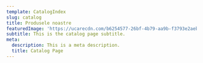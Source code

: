 ```yaml
---
template: CatalogIndex
slug: catalog
title: Produsele noastre
featuredImage: 'https://ucarecdn.com/b6254577-26bf-4b79-aa9b-f3793e2aebdc/'
subtitle: This is the catalog page subtitle.
meta:
  description: This is a meta description.
  title: Catalog Page
---
```

